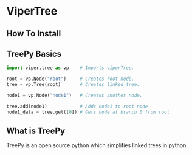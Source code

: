 # ViperTree

## How To Install
## TreePy Basics
```python
import viper.tree as vp    # Imports viperTree.

root = vp.Node("root")     # Creates root node.
tree = vp.Tree(root)       # Creates linked tree.

node1 = vp.Node("node1")   # Creates another node.

tree.add(node1)            # Adds node1 to root node
node1_data = tree.get([0]) # Gets node at branch 0 from root

```

## What is TreePy
TreePy is an open source python which simplifies linked trees in python
